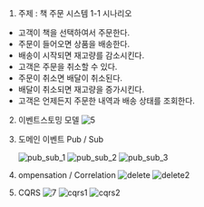 1. 주제 : 책 주문 시스템
1-1 시나리오 
- 고객이 책을 선택하여서 주문한다.
- 주문이 들어오면 상품을 배송한다.
- 배송이 시작되면 재고량를 감소시킨다. 
- 고객은 주문을 취소할 수 있다.
- 주문이 취소면 배달이 취소된다.
- 배달이 취소되면 재고량을 증가시킨다.
- 고객은 언제든지 주문한 내역과 배송 상태를 조회한다.

2. 이벤트스토밍 모델
   ![5](https://github.com/ksjong/book/assets/142961606/b2228c1a-7208-45ea-848c-40e11474db79)

3. 도메인 이벤트 Pub / Sub
   
   ![pub_sub_1](https://github.com/ksjong/book/assets/142961606/7473ee3f-82c3-4e15-ab06-a1062e108a17)
   ![pub_sub_2](https://github.com/ksjong/book/assets/142961606/aa372da7-b822-4fa0-81b2-59cd2079a9ad)
   ![pub_sub_3](https://github.com/ksjong/book/assets/142961606/1ad4a0d7-7a77-4534-b145-4c795023c464)


4. ompensation / Correlation 
   ![delete](https://github.com/ksjong/book/assets/142961606/a7928d18-94ec-4f6c-aca5-4e7f177050dd)
   ![delete2](https://github.com/ksjong/book/assets/142961606/b22a5f41-47d6-4649-848d-bdb389e565d8)

5. CQRS
   ![7](https://github.com/ksjong/book/assets/142961606/af2a0b01-8262-4314-9556-988fed4e0542)
   ![cqrs1](https://github.com/ksjong/book/assets/142961606/779ca881-2cb2-43ec-a7de-e67ffda32b2a)
   ![cqrs2](https://github.com/ksjong/book/assets/142961606/a9c644eb-3ef6-443d-b899-a6d03fca0bc3)



